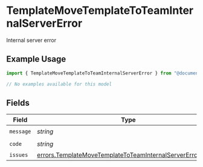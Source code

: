 # TemplateMoveTemplateToTeamInternalServerError

Internal server error

## Example Usage

```typescript
import { TemplateMoveTemplateToTeamInternalServerError } from "@documenso/sdk-typescript/models/errors";

// No examples available for this model
```

## Fields

| Field                                                                                                                                    | Type                                                                                                                                     | Required                                                                                                                                 | Description                                                                                                                              |
| ---------------------------------------------------------------------------------------------------------------------------------------- | ---------------------------------------------------------------------------------------------------------------------------------------- | ---------------------------------------------------------------------------------------------------------------------------------------- | ---------------------------------------------------------------------------------------------------------------------------------------- |
| `message`                                                                                                                                | *string*                                                                                                                                 | :heavy_check_mark:                                                                                                                       | N/A                                                                                                                                      |
| `code`                                                                                                                                   | *string*                                                                                                                                 | :heavy_check_mark:                                                                                                                       | N/A                                                                                                                                      |
| `issues`                                                                                                                                 | [errors.TemplateMoveTemplateToTeamInternalServerErrorIssue](../../models/errors/templatemovetemplatetoteaminternalservererrorissue.md)[] | :heavy_minus_sign:                                                                                                                       | N/A                                                                                                                                      |